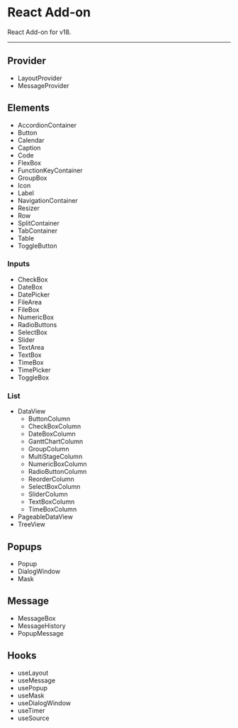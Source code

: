 # React Add-on

React Add-on for v18.

---

## Provider

- LayoutProvider
- MessageProvider

## Elements

- AccordionContainer
- Button
- Calendar
- Caption
- Code
- FlexBox
- FunctionKeyContainer
- GroupBox
- Icon
- Label
- NavigationContainer
- Resizer
- Row
- SplitContainer
- TabContainer
- Table
- ToggleButton

### Inputs

- CheckBox
- DateBox
- DatePicker
- FileArea
- FileBox
- NumericBox
- RadioButtons
- SelectBox
- Slider
- TextArea
- TextBox
- TimeBox
- TimePicker
- ToggleBox

### List

- DataView
  - ButtonColumn
  - CheckBoxColumn
  - DateBoxColumn
  - GanttChartColumn
  - GroupColumn
  - MultiStageColumn
  - NumericBoxColumn
  - RadioButtonColumn
  - ReorderColumn
  - SelectBoxColumn
  - SliderColumn
  - TextBoxColumn
  - TimeBoxColumn
- PageableDataView
- TreeView

## Popups

- Popup
- DialogWindow
- Mask

## Message

- MessageBox
- MessageHistory
- PopupMessage

## Hooks

- useLayout
- useMessage
- usePopup
- useMask
- useDialogWindow
- useTimer
- useSource